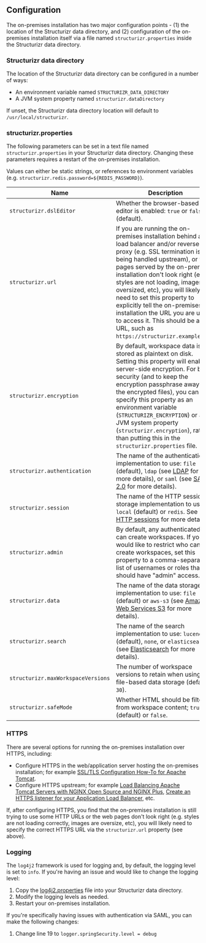 ## Configuration

The on-premises installation has two major configuration points - (1) the location of the Structurizr data directory,
and (2) configuration of the on-premises installation itself via a file named `structurizr.properties` inside the Structurizr data directory.

### Structurizr data directory

The location of the Structurizr data directory can be configured in a number of ways:

- An environment variable named `STRUCTURIZR_DATA_DIRECTORY`
- A JVM system property named `structurizr.dataDirectory`

If unset, the Structurizr data directory location will default to `/usr/local/structurizr`.

### structurizr.properties

The following parameters can be set in a text file named `structurizr.properties` in your Structurizr data directory.
Changing these parameters requires a restart of the on-premises installation.

Values can either be static strings, or references to environment variables
(e.g. `structurizr.redis.password=${REDIS_PASSWORD}`).

| Name                               | Description                                                                                                                                                                                                                                                                                                                                                                                                                                                                                                                                                                                                                                                                                 |
|------------------------------------|---------------------------------------------------------------------------------------------------------------------------------------------------------------------------------------------------------------------------------------------------------------------------------------------------------------------------------------------------------------------------------------------------------------------------------------------------------------------------------------------------------------------------------------------------------------------------------------------------------------------------------------------------------------------------------------------|
| `structurizr.dslEditor`            | Whether the browser-based DSL editor is enabled: `true` or `false` (default).                                                                                                                                                                                                                                                                                                                                                                                                                                                                                                                                                                                                               |
| `structurizr.url`                  | If you are running the on-premises installation behind a load balancer and/or reverse-proxy (e.g. SSL termination is being handled upstream), or the pages served by the on-premises installation don't look right (e.g. styles are not loading, images are oversized, etc), you will likely need to set this property to explicitly tell the on-premises installation the URL you are using to access it. This should be a full URL, such as `https://structurizr.example.com`.                                                                                                                                                                                                            |
| `structurizr.encryption`           | By default, workspace data is stored as plaintext on disk. Setting this property will enable server-side encryption. For better security (and to keep the encryption passphrase away from the encrypted files), you can specify this property as an environment variable (`STRUCTURIZR_ENCRYPTION`) or a JVM system property (`structurizr.encryption`), rather than putting this in the `structurizr.properties` file.
| `structurizr.authentication`       | The name of the authentication implementation to use: `file` (default), `ldap` (see [LDAP](04-authentication.md#ldap) for more details), or `saml` (see [SAML 2.0](04-authentication.md#saml-20) for more details).                                                                                                                                                                                                                                                                                                                                                                                                                                                                         |
| `structurizr.session`              | The name of the HTTP session storage implementation to use: `local` (default) or `redis`. See [HTTP sessions](06-http-sessions.md) for more details.                                                                                                                                                                                                                                                                                                                                                                                                                                                                                                                                        |
| `structurizr.admin`                | By default, any authenticated user can create workspaces. If you would like to restrict who can create workspaces, set this property to a comma-separated list of usernames or roles that should have "admin" access.                                                                                                                                                                                                                                                                                                                                                                                                                                                                       |
| `structurizr.data`                 | The name of the data storage implementation to use: `file` (default) or `aws-s3` (see [Amazon Web Services S3](06-data-storage#amazon-web-services-s3) for more details).                                                                                                                                                                                                                                                                                                                                                                                                                                                                                                                   |
| `structurizr.search`               | The name of the search implementation to use: `lucene` (default), `none`, or `elasticsearch` (see [Elasticsearch](06-data-storage#elasticsearch) for more details).                                                                                                                                                                                                                                                                                                                                                                                                                                                                                                                         |
| `structurizr.maxWorkspaceVersions` | The number of workspace versions to retain when using file-based data storage (default; `30`).                                                                                                                                                                                                                                                                                                                                                                                                                                                                                                                                                                                              |
| `structurizr.safeMode`             | Whether HTML should be filtered from workspace content; `true` (default) or `false`.                                                                                                                                                                                                                                                                                                                                                                                                                                                                                                                                                                                                |

### HTTPS

There are several options for running the on-premises installation over HTTPS, including:

- Configure HTTPS in the web/application server hosting the on-premises installation; for example [SSL/TLS Configuration How-To for Apache Tomcat](https://tomcat.apache.org/tomcat-9.0-doc/ssl-howto.html).
- Configure HTTPS upstream; for example [Load Balancing Apache Tomcat Servers with NGINX Open Source and NGINX Plus](https://docs.nginx.com/nginx/deployment-guides/load-balance-third-party/apache-tomcat/), [Create an HTTPS listener for your Application Load Balancer](https://docs.aws.amazon.com/elasticloadbalancing/latest/application/create-https-listener.html), etc.

If, after configuring HTTPS, you find that the on-premises installation is still trying to use some HTTP URLs
or the web pages don't look right (e.g. styles are not loading correctly, images are oversize, etc),
you will likely need to specify the correct HTTPS URL via the `structurizr.url` property (see above).

### Logging

The `log4j2` framework is used for logging and, by default, the logging level is set to `info`.
If you're having an issue and would like to change the logging level:

1. Copy the [log4j2.properties](https://github.com/structurizr/onpremises/blob/main/src/main/resources/log4j2.properties) file into your Structurizr data directory.
2. Modify the logging levels as needed.
3. Restart your on-premises installation.

If you're specifically having issues with authentication via SAML, you can make the following changes:

1. Change line 19 to `logger.springSecurity.level = debug`